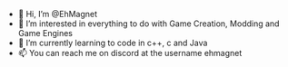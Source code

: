 - 👋 Hi, I’m @EhMagnet
- 👀 I’m interested in everything to do with Game Creation, Modding and Game Engines
- 🌱 I’m currently learning to code in c++, c and Java
- 📫 You can reach me on discord at the username ehmagnet

<!---
EhMagnet/EhMagnet is a ✨ special ✨ repository because its `README.md` (this file) appears on your GitHub profile.
You can click the Preview link to take a look at your changes.
--->
